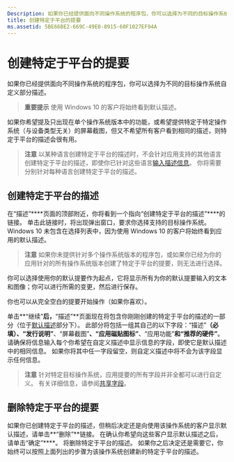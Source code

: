 ```yaml
---
Description: 如果你已经提供面向不同操作系统的程序包，你可以选择为不同的目标操作系统自定义部分描述。
title: 创建特定于平台的提要
ms.assetid: 5BE66BE2-669C-49E0-8915-60F1027EF94A
---
```


# 创建特定于平台的提要


如果你已经提供面向不同操作系统的程序包，你可以选择为不同的目标操作系统自定义部分描述。

> **重要提示** 使用 Windows 10 的客户将始终看到默认描述。

如果你希望提及只出现在单个操作系统版本中的功能，或希望提供特定于特定操作系统（与设备类型无关）的屏幕截图，但又不希望所有客户看到相同的描述，则特定于平台的描述会很有用。

> **注意** 以某种语言创建特定于平台的描述时，不会针对应用支持的其他语言创建特定于平台的描述，即使你已针对这些语言[输入描述信息](create-app-descriptions.md)。 你将需要分别针对每种语言创建特定于平台的描述。

## 创建特定于平台的描述


在“描述”****页面的顶部附近，你将看到一个指向“创建特定于平台的描述”****的链接。 单击此链接时，将出现弹出窗口，要求你选择支持的目标操作系统。 Windows 10 未包含在选择列表中，因为使用 Windows 10 的客户将始终看到应用的默认描述。

> **注意** 如果你未提供针对多个操作系统版本的程序包，或如果你已经为你的应用针对的所有操作系统版本创建了特定于平台的提要，则无法进行选择。

你可以选择使用你的默认提要作为起点，它将显示所有为你的默认提要输入的文本和图像；你可以进行所需的变更，然后进行保存。

你也可以从完全空白的提要开始操作（如果你喜欢）。

单击**“继续”**后，**“描述”**页面现在将包含你刚刚创建的特定于平台的描述的一部分（位于[默认描述](create-app-descriptions.md#default-description-fields)部分下）。 此部分将包括一组其自己的以下字段：“描述”****（必填）、“发行说明”****、“屏幕截图”****、“应用磁贴图标”****、“应用功能”****和“推荐的硬件”****。 请确保将信息输入每个你希望在自定义描述中显示信息的字段，即使它是默认描述中的相同信息。 如果你将其中任一字段留空，则自定义描述中将不会为该字段显示任何信息。

> **注意** 针对特定目标操作系统，应用提要的所有字段并非全都可以进行自定义。 有关详细信息，请参阅[共享字段](create-app-descriptions.md#shared-fields)。

## 删除特定于平台的提要


如果你已创建特定于平台的描述，但稍后决定还是向使用该操作系统的客户显示默认描述，请单击**“删除”**链接。 在确认你希望向这些客户显示默认描述之后，请单击“确定”****。 将删除特定于平台的描述。 如果你之后决定还是需要它，你始终可以按照上面列出的步骤为该操作系统创建新的特定于平台的描述。

 

 






<!--HONumber=Mar16_HO1-->


